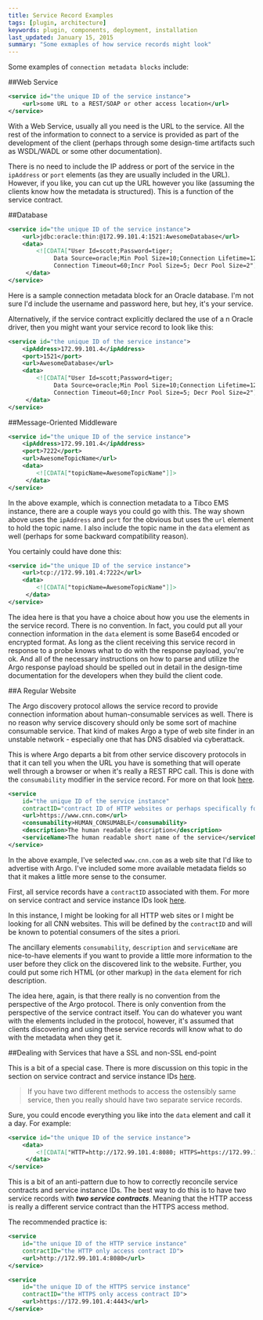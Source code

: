 ```yaml
---
title: Service Record Examples
tags: [plugin, architecture]
keywords: plugin, components, deployment, installation
last_updated: January 15, 2015
summary: "Some exmaples of how service records might look"
---
```


Some examples of `connection metadata blocks` include:

##Web Service

```xml
<service id="the unique ID of the service instance">
    <url>some URL to a REST/SOAP or other access location</url>
</service>
```

With a Web Service, usually all you need is the URL to the service.  All the rest of the information to connect to a service is provided as part of the development of the client (perhaps through some design-time artifacts such as WSDL/WADL or some other documentation).

There is no need to include the IP address or port of the service in the `ipAddress` or `port` elements (as they are usually included in the URL).  However, if you like, you can cut up the URL however you like (assuming the clients know how the metadata is structured).  This is a function of the service contract.

##Database
```xml
<service id="the unique ID of the service instance">
    <url>jdbc:oracle:thin:@172.99.101.4:1521:AwesomeDatabase</url>
    <data>
        <![CDATA["User Id=scott;Password=tiger;
             Data Source=oracle;Min Pool Size=10;Connection Lifetime=120;
             Connection Timeout=60;Incr Pool Size=5; Decr Pool Size=2"]]>
     </data>
</service>
```

Here is a sample connection metadata block for an Oracle database.  I'm not sure I'd include the username and password here, but hey, it's your service.

Alternatively, if the service contract explicitly declared the use of a n Oracle driver, then you might want your service record to look like this:

```xml
<service id="the unique ID of the service instance">
    <ipAddress>172.99.101.4</ipAddress>
    <port>1521</port>
    <url>AwesomeDatabase</url>
    <data>
        <![CDATA["User Id=scott;Password=tiger;
             Data Source=oracle;Min Pool Size=10;Connection Lifetime=120;
             Connection Timeout=60;Incr Pool Size=5; Decr Pool Size=2"]]>
     </data>
</service>
```

##Message-Oriented Middleware

```xml
<service id="the unique ID of the service instance">
    <ipAddress>172.99.101.4</ipAddress>
    <port>7222</port>
    <url>AwesomeTopicName</url>
    <data>
        <![CDATA["topicName=AwesomeTopicName"]]>
     </data>
</service>
```

In the above example, which is connection metadata to a Tibco EMS instance, there are a couple ways you could go with this.  The way shown above uses the `ipAddress` and `port` for the obvious but uses the `url` element to hold the topic name.  I also include the topic name in the `data` element as well (perhaps for some backward compatibility reason).  

You certainly could have done this:

```xml
<service id="the unique ID of the service instance">
    <url>tcp://172.99.101.4:7222</url>
    <data>
        <![CDATA["topicName=AwesomeTopicName"]]>
     </data>
</service>
```

The idea here is that you have a choice about how you use the elements in the service record.  There is no convention.  In fact, you could put all your connection information in the `data` element is some Base64 encoded or encrypted format.  As long as the client receiving this service record in response to a probe knows what to do with the response payload, you're ok.  And all of the necessary instructions on how to parse and utilize the Argo response payload should be spelled out in detail in the design-time documentation for the developers when they build the client code.

##A Regular Website

The Argo discovery protocol allows the service record to provide connection information about human-consumable services as well.  There is no reason why service discovery should only be some sort of machine consumable service.  That kind of makes Argo a type of web site finder in an unstable network - especially one that has DNS disabled via cyberattack.

This is where Argo departs a bit from other service discovery protocols in that it can tell you when the URL you have is something that will operate well through a browser or when it's really a REST RPC call.  This is done with the `consumability` modifier in the service record.  For more on that look [here](https://github.com/di2e/Argo/wiki/Argo-Response-Format#machine_consumable-and-human_consumable).

```xml
<service
    id="the unique ID of the service instance"
    contractID="contract ID of HTTP websites or perhaps specifically for CNN websites">
    <url>https://www.cnn.com</url>
    <consumability>HUMAN_CONSUMABLE</consumability>
    <description>The human readable description</description>
    <serviceName>The human readable short name of the service</serviceName>
</service>
```

In the above example, I've selected `www.cnn.com` as a web site that I'd like to advertise with Argo.  I've included some more available metadata fields so that it makes a little more sense to the consumer.

First, all service records have a `contractID` associated with them.  For more on service contract and service instance IDs look [here]().

In this instance, I might be looking for all HTTP web sites or I might be looking for all CNN websites.  This will be defined by the `contractID` and will be known to potential consumers of the sites a priori.

The ancillary elements `consumability`, `description` and `serviceName` are nice-to-have elements if you want to provide a little more information to the user before they click on the discovered link to the website.  Further, you could put some rich HTML (or other markup) in the `data` element for rich description.  

The idea here, again, is that there really is no convention from the perspective of the Argo protocol.  There is only convention from the perspective of the service contract itself.  You can do whatever you want with the elements included in the protocol, however, it's assumed that clients discovering and using these service records will know what to do with the metadata when they get it.


##Dealing with Services that have a SSL and non-SSL end-point

This is a bit of a special case.  There is more discussion on this topic in the section on service contract and service instance IDs [here]().

> If you have two different methods to access the ostensibly same service, then you really should have two separate service records.

Sure, you could encode everything you like into the `data` element and call it a day.  For example:

```xml
<service id="the unique ID of the service instance">
    <data>
        <![CDATA["HTTP=http://172.99.101.4:8080; HTTPS=https://172.99.101.4:4443"]]>
     </data>
</service>
```

This is a bit of an anti-pattern due to how to correctly reconcile service contracts and service instance IDs.  The best way to do this is to have two service records with ***two service contracts***.  Meaning that the HTTP access is really a different service contract than the HTTPS access method.

The recommended practice is:

```xml
<service
	id="the unique ID of the HTTP service instance"
	contractID="the HTTP only access contract ID">
	<url>http://172.99.101.4:8080</url>
</service>

<service
	id="the unique ID of the HTTPS service instance"
	contractID="the HTTPS only access contract ID">
	<url>https://172.99.101.4:4443</url>
</service>
```